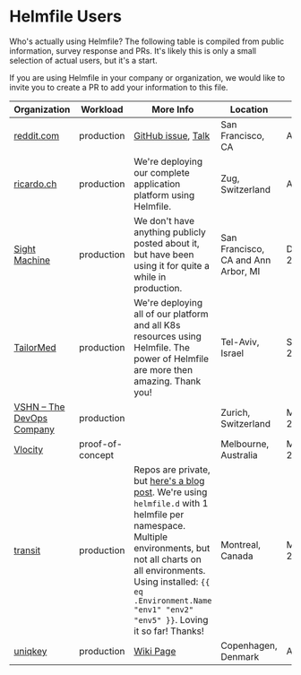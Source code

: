 # Helmfile Users

Who's actually using Helmfile? The following table is compiled from public information, survey response and PRs. It's
likely this is only a small selection of actual users, but it's a start.

If you are using Helmfile in your company or organization, we would like to invite you to create a PR to add your
information to this file.

<!-- TABLE_START -->
| Organization | Workload | More Info | Location | Added |
|---|---|---|---|---|
| [reddit.com](https://www.reddit.com/) | production | [GitHub issue](https://github.com/roboll/helmfile/issues/96#issue-312012249), [Talk](https://www.slideshare.net/GregoryTaylor11/helm-at-reddit-from-local-dev-staging-to-production) | San Francisco, CA | April 2018 |
| [ricardo.ch](https://www.ricardo.ch/) | production | We're deploying our complete application platform using Helmfile. | Zug, Switzerland | April 2018 |
| [Sight Machine](https://sightmachine.com/) | production | We don't have anything publicly posted about it, but have been using it for quite a while in production. | San Francisco, CA and Ann Arbor, MI | December 2018 |
| [TailorMed](https://tailormed.co/) | production | We're deploying all of our platform and all K8s resources using Helmfile. The power of Helmfile are more then amazing. Thank you! | Tel-Aviv, Israel | September 2020 |
| [VSHN – The DevOps Company](https://vshn.ch) | production	| | Zurich, Switzerland | March 2019 |
| [Vlocity](https://vlocity.com/) | proof-of-concept | | Melbourne, Australia | March 2019 |
| [transit](https://transit.app/) | production | Repos are private, but [here's a blog post](https://medium.com/@naseem_60378/helmfile-its-like-a-helm-for-your-helm-74a908581599). We're using `helmfile.d` with 1 helmfile per namespace. Multiple environments, but not all charts on all environments. Using installed: `{{ eq .Environment.Name "env1" "env2" "env5" }}`. Loving it so far! Thanks! | Montreal, Canada | March 2019 |
| [uniqkey](https://uniqkey.eu/) | production | [Wiki Page](https://ocd-scm.github.io/ocd-meta/) | Copenhagen, Denmark | April 2019 |
<!-- TABLE_END -->
